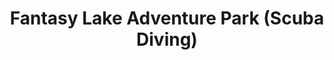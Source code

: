 ---
title: "Fantasy Lake Adventure Park (Scuba Diving)"
url: /rolesville/fantasy-lake-adventure-park-scuba-diving/
shop: Tauchen
---
